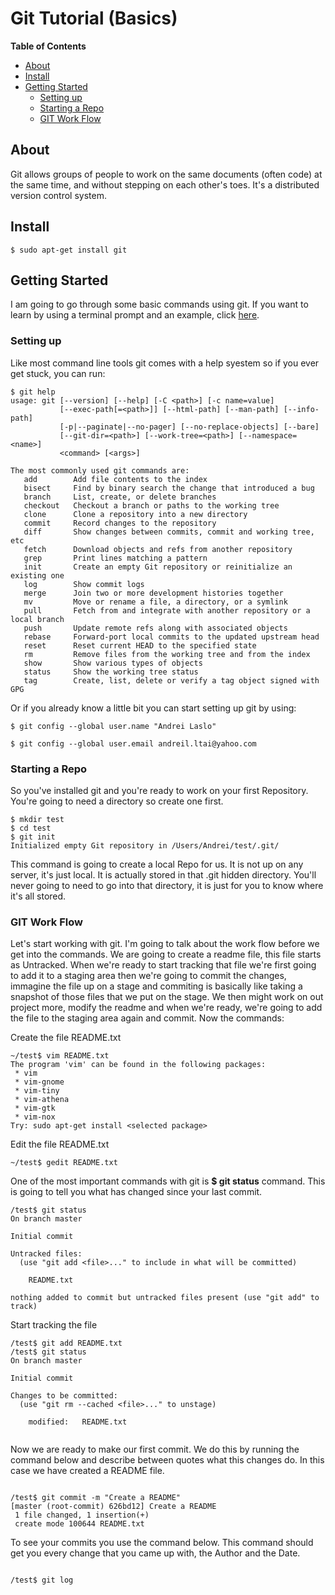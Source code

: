 # Git Tutorial (Basics)

**Table of Contents**

- [About](#about)
- [Install](#install)
- [Getting Started](#getting-started)
  - [Setting up](#setting-up)
  - [Starting a Repo](#starting-a-repo)
  - [GIT Work Flow](#git-work-flow)



## About

Git allows groups of people to work on the same documents (often code) at the same time, and without stepping on each other's toes. It's a distributed version control system.

## Install

```shell
$ sudo apt-get install git
```

## Getting Started

I am going to go through some basic commands using git. If you want to learn by using a terminal prompt and an example, click [here](https://try.github.io/levels/1/challenges/1).

### Setting up

Like most command line tools git comes with a help syestem so if you ever get stuck, you can run:

```shell
$ git help
usage: git [--version] [--help] [-C <path>] [-c name=value]
           [--exec-path[=<path>]] [--html-path] [--man-path] [--info-path]
           [-p|--paginate|--no-pager] [--no-replace-objects] [--bare]
           [--git-dir=<path>] [--work-tree=<path>] [--namespace=<name>]
           <command> [<args>]

The most commonly used git commands are:
   add        Add file contents to the index
   bisect     Find by binary search the change that introduced a bug
   branch     List, create, or delete branches
   checkout   Checkout a branch or paths to the working tree
   clone      Clone a repository into a new directory
   commit     Record changes to the repository
   diff       Show changes between commits, commit and working tree, etc
   fetch      Download objects and refs from another repository
   grep       Print lines matching a pattern
   init       Create an empty Git repository or reinitialize an existing one
   log        Show commit logs
   merge      Join two or more development histories together
   mv         Move or rename a file, a directory, or a symlink
   pull       Fetch from and integrate with another repository or a local branch
   push       Update remote refs along with associated objects
   rebase     Forward-port local commits to the updated upstream head
   reset      Reset current HEAD to the specified state
   rm         Remove files from the working tree and from the index
   show       Show various types of objects
   status     Show the working tree status
   tag        Create, list, delete or verify a tag object signed with GPG
```

Or if you already know a little bit you can start setting up git by using:

```shell
$ git config --global user.name "Andrei Laslo"

$ git config --global user.email andreil.ltai@yahoo.com

```

### Starting a Repo

So you've installed git and you're ready to work on your first Repository. You're going to need a directory so create one first.

```shell
$ mkdir test
$ cd test
$ git init
Initialized empty Git repository in /Users/Andrei/test/.git/
```
This command is going to create a local Repo for us. It is not up on any server, it's just local. It is actually stored in that .git hidden directory. You'll never going to need to go into that directory, it is just for you to know where it's all stored.

### GIT Work Flow

Let's start working with git. I'm going to talk about the work flow before we get into the commands. We are going to create a readme file, this file starts as Untracked. When we're ready to start tracking that file we're first going to add it to a staging area then we're going to commit the changes, immagine the file up on a stage and commiting is basically like taking a snapshot of those files that we put on the stage. We then might work on out project more, modify the readme and when we're ready, we're going to add the file to the staging area again and commit. Now the commands:

Create the file README.txt

```shell
~/test$ vim README.txt
The program 'vim' can be found in the following packages:
 * vim
 * vim-gnome
 * vim-tiny
 * vim-athena
 * vim-gtk
 * vim-nox
Try: sudo apt-get install <selected package>
```

Edit the file README.txt

```shell
~/test$ gedit README.txt
```

One of the most important commands with git is <b>$ git status</b> command. This is going to tell you what has changed since your last commit.

```shell
/test$ git status
On branch master

Initial commit

Untracked files:
  (use "git add <file>..." to include in what will be committed)

	README.txt

nothing added to commit but untracked files present (use "git add" to track)
```

Start tracking the file

```shell
/test$ git add README.txt
/test$ git status
On branch master

Initial commit

Changes to be committed:
  (use "git rm --cached <file>..." to unstage)

	modified:   README.txt


```

Now we are ready to make our first commit. We do this by running the command below and describe between quotes what this changes do. In this case we have created a README file.

```shell

/test$ git commit -m "Create a README"
[master (root-commit) 626bd12] Create a README
 1 file changed, 1 insertion(+)
 create mode 100644 README.txt

```

To see your commits you use the command below. This command should get you every change that you came up with, the Author and the Date.

```shell

/test$ git log

```

	
